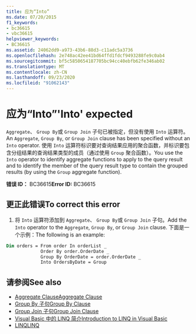 ```yaml
---
title: 应为“Into”
ms.date: 07/20/2015
f1_keywords:
- bc36615
- vbc36615
helpviewer_keywords:
- BC36615
ms.assetid: 24062dd9-a973-43b6-88d3-c11adc5a3736
ms.openlocfilehash: 2e748ac42ee41bd64ffd1fdcf9493288fe9c0ab4
ms.sourcegitcommit: bf5c5850654187705bc94cc40ebfb62fe346ab02
ms.translationtype: MT
ms.contentlocale: zh-CN
ms.lasthandoff: 09/23/2020
ms.locfileid: "91062143"
---
```

# <a name="into-expected"></a><span data-ttu-id="c3ec2-102">应为“Into”</span><span class="sxs-lookup"><span data-stu-id="c3ec2-102">'Into' expected</span></span>

<span data-ttu-id="c3ec2-103">`Aggregate`、 `Group By`或 `Group Join` 子句已被指定，但没有使用 `Into` 运算符。</span><span class="sxs-lookup"><span data-stu-id="c3ec2-103">An `Aggregate`, `Group By`, or `Group Join` clause has been specified without an `Into` operator.</span></span> <span data-ttu-id="c3ec2-104">使用 `Into` 运算符标识要对查询结果应用的聚合函数，并标识要包含分组结果的查询结果类型的成员（通过使用 `Group` 聚合函数）。</span><span class="sxs-lookup"><span data-stu-id="c3ec2-104">You use the `Into` operator to identify aggregate functions to apply to the query result and to identify the member of the query result type to contain the grouped results (by using the `Group` aggregate function).</span></span>  
  
 <span data-ttu-id="c3ec2-105">**错误 ID：** BC36615</span><span class="sxs-lookup"><span data-stu-id="c3ec2-105">**Error ID:** BC36615</span></span>  
  
## <a name="to-correct-this-error"></a><span data-ttu-id="c3ec2-106">更正此错误</span><span class="sxs-lookup"><span data-stu-id="c3ec2-106">To correct this error</span></span>  

1. <span data-ttu-id="c3ec2-107">将 `Into` 运算符添加到 `Aggregate`、 `Group By`或 `Group Join` 子句。</span><span class="sxs-lookup"><span data-stu-id="c3ec2-107">Add the `Into` operator to the `Aggregate`, `Group By`, or `Group Join` clause.</span></span> <span data-ttu-id="c3ec2-108">下面是一个示例：</span><span class="sxs-lookup"><span data-stu-id="c3ec2-108">The following is an example:</span></span>  

```vb  
Dim orders = From order In orderList _  
             Order By order.OrderDate _  
             Group By OrderDate = order.OrderDate _  
             Into OrdersByDate = Group  
```  
  
## <a name="see-also"></a><span data-ttu-id="c3ec2-109">请参阅</span><span class="sxs-lookup"><span data-stu-id="c3ec2-109">See also</span></span>

- [<span data-ttu-id="c3ec2-110">Aggregate Clause</span><span class="sxs-lookup"><span data-stu-id="c3ec2-110">Aggregate Clause</span></span>](../language-reference/queries/aggregate-clause.md)
- [<span data-ttu-id="c3ec2-111">Group By 子句</span><span class="sxs-lookup"><span data-stu-id="c3ec2-111">Group By Clause</span></span>](../language-reference/queries/group-by-clause.md)
- [<span data-ttu-id="c3ec2-112">Group Join 子句</span><span class="sxs-lookup"><span data-stu-id="c3ec2-112">Group Join Clause</span></span>](../language-reference/queries/group-join-clause.md)
- [<span data-ttu-id="c3ec2-113">Visual Basic 中的 LINQ 简介</span><span class="sxs-lookup"><span data-stu-id="c3ec2-113">Introduction to LINQ in Visual Basic</span></span>](../programming-guide/language-features/linq/introduction-to-linq.md)
- [<span data-ttu-id="c3ec2-114">LINQ</span><span class="sxs-lookup"><span data-stu-id="c3ec2-114">LINQ</span></span>](../programming-guide/language-features/linq/index.md)
